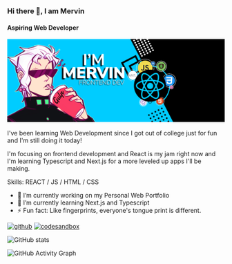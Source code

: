 ### Hi there 👋, I am Mervin
#### Aspiring Web Developer
![Aspiring Web Developer](https://github.com/iMervinC/iMervinC/blob/main/portfolio%20(1).jpg)

I've been learning Web Development since I got out of college just for fun and I'm still doing it today! 

I'm focusing on frontend development and React is my jam right now and I'm learning Typescript and Next.js for a more leveled up apps I'll be making.

Skills: REACT / JS / HTML / CSS

- 🔭 I’m currently working on my Personal Web Portfolio 
- 🌱 I’m currently learning Next.js and Typescript 
- ⚡ Fun fact: Like fingerprints, everyone's tongue print is different. 


[<img src='https://cdn.jsdelivr.net/npm/simple-icons@3.0.1/icons/github.svg' alt='github' height='40'>](https://github.com/iMervinc)  [<img src='https://cdn.jsdelivr.net/npm/simple-icons@3.0.1/icons/codesandbox.svg' alt='codesandbox' height='40'>](https://codesandbox.io/u/iMervinc)  

![GitHub stats](https://github-readme-stats.vercel.app/api?username=iMervinc&show_icons=true)  

![GitHub Activity Graph](https://activity-graph.herokuapp.com/graph?username=iMervinc)  

